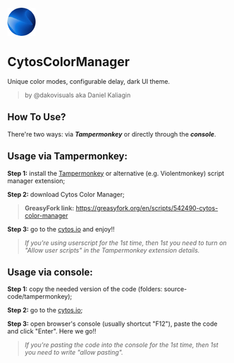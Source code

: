 ![](https://github.com/dakovisuals/CytosColorManager/blob/main/tampermonkey/favicon.jpg?raw=true)

# CytosColorManager
Unique color modes, configurable delay, dark UI theme.

> by @dakovisuals aka Daniel Kaliagin

## How To Use?
There're two ways: via ***Tampermonkey*** or directly through the ***console***.

## Usage via Tampermonkey:

**Step 1:** install the [Tampermonkey](https://tampermonkey.net) or alternative (e.g. Violentmonkey) script manager extension;

**Step 2:** download Cytos Color Manager;

>**GreasyFork link:** https://greasyfork.org/en/scripts/542490-cytos-color-manager

**Step 3:** go to the [cytos.io](https://cytos.io/) and enjoy!!

>*If you're using userscript for the 1st time, then 1st you need to turn on "Allow user scripts" in the Tampermonkey extension details.*

## Usage via console:
**Step 1:** copy the needed version of the code (folders: source-code/tampermonkey);

**Step 2:** go to the [cytos.io](https://cytos.io/);

**Step 3:** open browser's console (usually shortcut "F12"), paste the code and click "Enter". Here we go!!

>*If you're pasting the code into the console for the 1st time, then 1st you need to write "allow pasting".*
